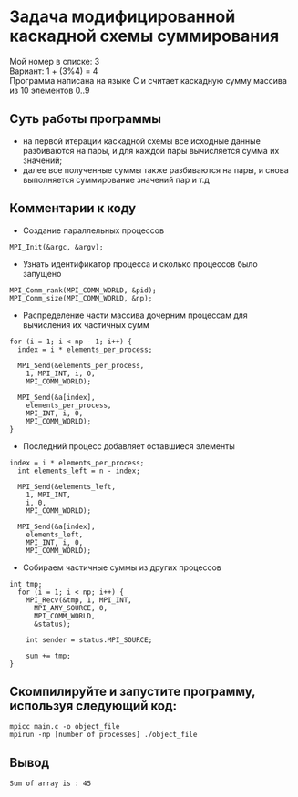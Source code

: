 # Задача модифицированной каскадной схемы суммирования

Мой номер в списке: 3<br/>
Вариант: 1 + (3%4) = 4<br/>
Программа написана на языке С и считает каскадную сумму массива из 10 элементов 0..9

## Суть работы программы
* на первой итерации каскадной схемы все исходные данные разбиваются на пары, и для каждой пары вычисляется сумма их значений;
* далее все полученные суммы также разбиваются на пары, и снова выполняется суммирование значений пар и т.д

## Комментарии к коду
* Создание параллельных процессов
```
MPI_Init(&argc, &argv);
```
* Узнать идентификатор процесса и сколько процессов было запущено
```
MPI_Comm_rank(MPI_COMM_WORLD, &pid);
MPI_Comm_size(MPI_COMM_WORLD, &np);
```

* Распределение части массива дочерним процессам для вычисления их частичных сумм
```
for (i = 1; i < np - 1; i++) {
  index = i * elements_per_process;
  
  MPI_Send(&elements_per_process,
    1, MPI_INT, i, 0,
    MPI_COMM_WORLD);
  
  MPI_Send(&a[index],
    elements_per_process,
    MPI_INT, i, 0,
    MPI_COMM_WORLD);
}
```

* Последний процесс добавляет оставшиеся элементы
```
index = i * elements_per_process;
  int elements_left = n - index;
  
  MPI_Send(&elements_left,
    1, MPI_INT,
    i, 0,
    MPI_COMM_WORLD);
    
  MPI_Send(&a[index],
    elements_left,
    MPI_INT, i, 0,
    MPI_COMM_WORLD);
```

* Cобираем частичные суммы из других процессов
```
int tmp;
  for (i = 1; i < np; i++) {
    MPI_Recv(&tmp, 1, MPI_INT,
      MPI_ANY_SOURCE, 0,
      MPI_COMM_WORLD,
      &status);
   
    int sender = status.MPI_SOURCE;
  
    sum += tmp;
}
```

## Скомпилируйте и запустите программу, используя следующий код:
```
mpicc main.c -o object_file
mpirun -np [number of processes] ./object_file
```
## Вывод
```
Sum of array is : 45
```
